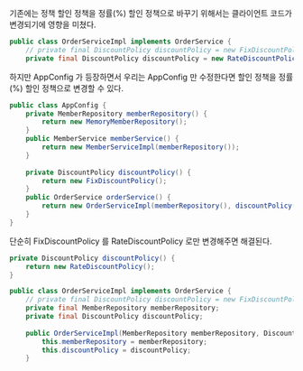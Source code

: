 기존에는 정책 할인 정책을 정률(%) 할인 정책으로 바꾸기 위해서는 클라이언트 코드가 변경되기에 영향을 미쳤다.

```java
public class OrderServiceImpl implements OrderService {  
	// private final DiscountPolicy discountPolicy = new FixDiscountPolicy();
	private final DiscountPolicy discountPolicy = new RateDiscountPolicy();
```

하지만 AppConfig 가 등장하면서 우리는 AppConfig 만 수정한다면 할인 정책을 정률(%) 할인 정책으로 변경할 수 있다.

```java
public class AppConfig {  
    private MemberRepository memberRepository() {  
        return new MemoryMemberRepository();  
    }  
    public MemberService memberService() {  
        return new MemberServiceImpl(memberRepository());  
    }  
  
    private DiscountPolicy discountPolicy() {  
        return new FixDiscountPolicy();  
    }  
    public OrderService orderService() {  
        return new OrderServiceImpl(memberRepository(), discountPolicy());  
    }  
}
```

단순히 FixDiscountPolicy 를 RateDiscountPolicy 로만 변경해주면 해결된다.

```java
private DiscountPolicy discountPolicy() {  
	return new RateDiscountPolicy();  
}  
```
```java
public class OrderServiceImpl implements OrderService {  
	// private final DiscountPolicy discountPolicy = new FixDiscountPolicy();
	private final MemberRepository memberRepository;  
	private final DiscountPolicy discountPolicy;  
	
	public OrderServiceImpl(MemberRepository memberRepository, DiscountPolicy discountPolicy) {  
		this.memberRepository = memberRepository;  
		this.discountPolicy = discountPolicy;  
	}
```
